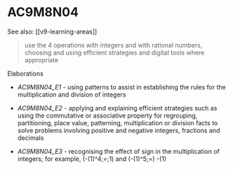 
# AC9M8N04 

See also: [[v9-learning-areas]]

> use the 4 operations with integers and with rational numbers, choosing and using efficient strategies and digital tools where appropriate

Elaborations


- _AC9M8N04_E1_ - using patterns to assist in establishing the rules for the multiplication and division of integers

- _AC9M8N04_E2_ - applying and explaining efficient strategies such as using the commutative or associative property for regrouping, partitioning, place value, patterning, multiplication or division facts to solve problems involving positive and negative integers, fractions and decimals

- _AC9M8N04_E3_ - recognising the effect of sign in the multiplication of integers; for example, (-\(1)^4\;=\;1\) and (-\(1)^5\;=\) -\(1\)
